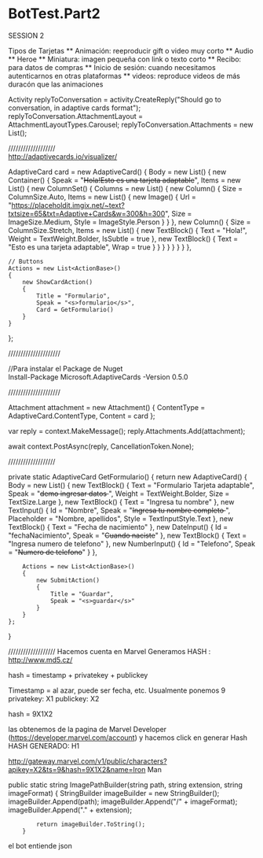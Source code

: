 # BotTest.Part2

SESSION 2

Tipos de Tarjetas
** Animación: reeproducir gift o video muy corto
** Audio
** Heroe
** Miniatura: imagen pequeña con link o texto corto
** Recibo: para datos de compras
** Inicio de sesión: cuando necesitamos autenticarnos en otras plataformas
** videos: reproduce videos de más duracón que las animaciones


Activity replyToConversation = activity.CreateReply("Should go to conversation, in adaptive cards format");
replyToConversation.AttachmentLayout = AttachmentLayoutTypes.Carousel;
replyToConversation.Attachments = new List<Attachment>();

///////////////////            
http://adaptivecards.io/visualizer/

AdaptiveCard card = new AdaptiveCard()
{
    Body = new List<CardElement>()
    {
        new Container()
        {
            Speak = "<s>Hola!</s><s>Esto es una tarjeta adaptable</s>",
            Items = new List<CardElement>()
            {
                new ColumnSet()
                {
                    Columns = new List<Column>()
                    {
                        new Column()
                        {
                            Size = ColumnSize.Auto,
                            Items = new List<CardElement>()
                            {
                                new Image()
                                {
                                    Url = "https://placeholdit.imgix.net/~text?txtsize=65&txt=Adaptive+Cards&w=300&h=300",
                                    Size = ImageSize.Medium,
                                    Style = ImageStyle.Person
                                }
                            }
                        },
                        new Column()
                        {
                            Size = ColumnSize.Stretch,
                            Items = new List<CardElement>()
                            {
                                new TextBlock()
                                {
                                    Text =  "Hola!",
                                    Weight = TextWeight.Bolder,
                                    IsSubtle = true
                                },
                                new TextBlock()
                                {
                                    Text = "Esto es una tarjeta adaptable",
                                    Wrap = true
                                }
                            }
                        }
                    }
                }
            }
        }
     },

    // Buttons
    Actions = new List<ActionBase>()
    {
        new ShowCardAction()
        {
            Title = "Formulario",
            Speak = "<s>formulario</s>",
            Card = GetFormulario()
        }
    }
};
            
/////////////////////
            
//Para instalar el Package de Nuget            
Install-Package Microsoft.AdaptiveCards -Version 0.5.0

/////////////////////

Attachment attachment = new Attachment()
{
    ContentType = AdaptiveCard.ContentType,
    Content = card
};

var reply = context.MakeMessage();
reply.Attachments.Add(attachment);

await context.PostAsync(reply, CancellationToken.None);

///////////////////

private static AdaptiveCard GetFormulario()
{
    return new AdaptiveCard()
    {
        Body = new List<CardElement>()
        {
                new TextBlock()
                {
                    Text = "Formulario Tarjeta adaptable",
                    Speak = "<s>demo ingresar datos </s>",
                    Weight = TextWeight.Bolder,
                    Size = TextSize.Large
                },
                new TextBlock() { Text = "Ingresa tu nombre" },
                new TextInput()
                {
                    Id = "Nombre",
                    Speak = "<s>Ingresa tu nombre completo </s>",
                    Placeholder = "Nombre, apellidos",
                    Style = TextInputStyle.Text
                },
                new TextBlock() { Text = "Fecha de nacimiento" },
                new DateInput()
                {
                    Id = "fechaNacimiento",
                    Speak = "<s>Cuando naciste</s>"
                },
                new TextBlock() { Text = "Ingresa numero de telefono" },
                new NumberInput()
                {
                    Id = "Telefono",
                    Speak = "<s>Numero de telefono</s>"
                }
        },

        Actions = new List<ActionBase>()
        {
            new SubmitAction()
            {
                Title = "Guardar",
                Speak = "<s>guardar</s>"
            }
        }
    };
}

///////////////////
Hacemos cuenta en Marvel
Generamos HASH : http://www.md5.cz/



hash = timestamp + privatekey + publickey 

Timestamp = al azar, puede ser fecha, etc. Usualmente ponemos 9
privatekey: X1
publickey: X2

hash = 9X1X2

 las obtenemos de la pagina de Marvel Developer (https://developer.marvel.com/account) 
y hacemos click en generar Hash
HASH GENERADO: H1


http://gateway.marvel.com/v1/public/characters?apikey=X2&ts=9&hash=9X1X2&name=Iron Man




public static string ImagePathBuilder(string path, string extension, string imageFormat)
        {
            StringBuilder imageBuilder = new StringBuilder();
            imageBuilder.Append(path);
            imageBuilder.Append("/" + imageFormat);
            imageBuilder.Append("." + extension);

            return imageBuilder.ToString();
        }

el bot entiende json
